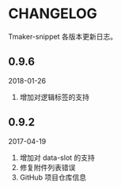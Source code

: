 # CHANGELOG

Tmaker-snippet 各版本更新日志。

## 0.9.6

2018-01-26

1. 增加对逻辑标签的支持

## 0.9.2

2017-04-19

1. 增加对 data-slot 的支持
1. 修复附件列表错误
1. GitHub 项目仓库信息
